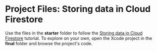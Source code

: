 # Project Files: Storing data in Cloud Firestore

Use the files in the **starter** folder to follow the [Storing data in Cloud Firestore](https://peterfriese.github.io/MakeItSo/tutorials/makeitso) tutorial. To explore on your own, open the Xcode project in the **final** folder and browse the project's code.
